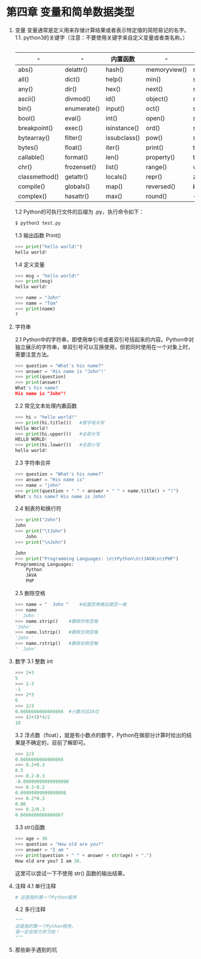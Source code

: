 # 第四章 变量和简单数据类型

1. 变量
    变量通常是定义用来存储计算结果或者表示特定值的简短易记的名字。
    1.1. python3的关键字（注意：不要使用关键字来自定义变量或者类名称。）

    ```python
   
    ```

    -|-|内置函数|-|-
    -|-|-|-|-
    abs() | delattr() | hash() | memoryview() | set()
    all() | dict() | help() | min() | setattr()
    any() | dir() | hex() | next() | slice()
    ascii() | divmod() | id() | object() | sorted()
    bin() | enumerate() | input() | oct() | staticmethod()
    bool() | eval() | int() | open() | str()
    breakpoint() | exec() | isinstance() | ord() | sum()
    bytearray() | filter() | issubclass() | pow() | super()
    bytes() | float() | iter() | print() | tuple()
    callable() | format() | len() | property() | type()
    chr() | frozenset() | list() | range() | vars()
    classmethod() | getattr() | locals() | repr() | zip()
    compile() | globals() | map() | reversed() | __import__()
    complex() | hasattr() | max() | round() | -

    1.2 Python的可执行文件的后缀为 .py，执行命令如下：

    ```python
    $ python3 test.py
    ```

    1.3 输出函数 Print()

    ```python
    >>> print("hello world!")
    hello world!
    ```

    1.4 定义变量

    ```python
    >>> msg = "hello world!"
    >>> print(msg)
    hello world!

    >>> name = "John"
    >>> name = "Tom"
    >>> print(name)
    ?
    ```

2. 字符串

    2.1 Python中的字符串，即使用单引号或者双引号括起来的内容。Python中对独立展示的字符串，单双引号可以互换使用，但若同时使用在一个对象上时，需要注意方法。

    ```python
    >>> question = "What's his name?"
    >>> answer = 'His name is "John"!'
    >>> print(question)
    >>> print(answer)
    What's his name?
    His name is "John"!
    ```

    2.2 常见文本处理内置函数

    ```python
    >>> hi = "hello world!"
    >>> print(hi.title())   #首字母大写
    Hello World！
    >>> print(hi.upper())   #全部大写
    HELLO WORLD!​
    >>> print(hi.lower())   #全部小写
    hello world!​
    ```

    2.3 字符串合并

    ```python
    >>> question = "What's his name?"
    >>> answer = "His name is"
    >>> name = "john"
    >>> print(question + " " + answer + " " + name.title() + "!")
    What's his name? His name is John!
    ```

    2.4 制表符和换行符

    ```python
    >>> print("John")
    John
    >>> print("\tJohn")
    	John
    >>> print("\nJohn")

    John
    >>> print("Programming Languages: \n\tPython\n\tJAVA\n\tPHP")
    Programming Languages:
        Python
        JAVA
        PHP
    ```

    2.5 删除空格

    ```python
    >>> name = "  John "    #前面空两格后面空一格
    >>> name
    '  John '
    >>> name.strip()    #删除所有空格
    'John'
    >>> name.lstrip()   #删除左侧空格
    'John '
    >>> name.rstrip()   #删除右侧空格
    '  John'
    ```

3. 数字
    3.1 整数 int

    ```python
    >>> 2+3
    5
    >>> 2-3
    -1
    >>> 2*3
    6
    >>> 2/3
    0.6666666666666666  #小数点后16位
    >>> (2+3)*4/2
    10
    ```

    3.2 浮点数（float），就是有小数点的数字，Python在做部分计算时给出的结果是不确定的，目前了解即可。

    ```python
    >>> 2/3
    0.6666666666666666
    >>> 0.2+0.3
    0.5
    >>> 0.2-0.3
    -0.09999999999999998
    >>> 0.3-0.2
    0.09999999999999998
    >>> 0.2*0.3
    0.06
    >>> 0.2/0.3
    0.6666666666666667
    ```

    3.3 str()函数

    ```python
    >>> age = 36
    >>> question = "How old are you?"
    >>> answer = "I am "
    >>> print(question + " " + answer + str(age) + ".")
    How old are you? I am 36.
    ```

    这里可以尝试一下不使用 str() 函数的输出结果。

4. 注释
    4.1 单行注释

    ```python
    # 这是我的第一个Python程序
    ```

    4.2 多行注释

    ```python
    """
    这是我的第一个Python程序。
    我一定会努力学习哒！
    """
    ```

5. 那些新手遇到的坑
